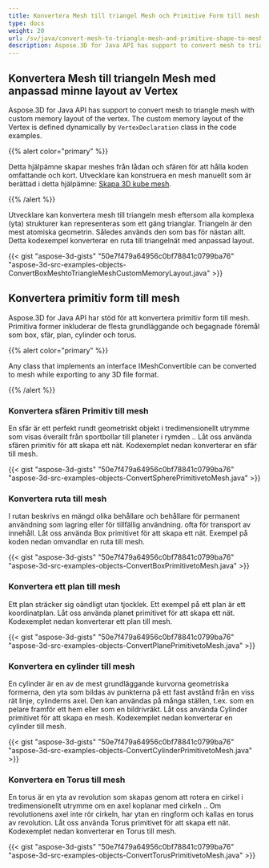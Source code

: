 ```yaml
---
title: Konvertera Mesh till triangel Mesh och Primitive Form till mesh
type: docs
weight: 20
url: /sv/java/convert-mesh-to-triangle-mesh-and-primitive-shape-to-mesh/
description: Aspose.3D for Java API has support to convert mesh to triangle mesh with custom memory layout of the vertex. The custom memory layout of the Vertex is defined dynamically by VertexDeclaration class in the code examples.
---
```

##  **Konvertera Mesh till triangeln Mesh med anpassad minne layout av Vertex**
Aspose.3D for Java API has support to convert mesh to triangle mesh with custom memory layout of the vertex. The custom memory layout of the Vertex is defined dynamically by `VertexDeclaration` class in the code examples.

{{% alert color="primary" %}}

Detta hjälpämne skapar meshes från lådan och sfären för att hålla koden omfattande och kort. Utvecklare kan konstruera en mesh manuellt som är berättad i detta hjälpämne: [Skapa 3D kube mesh](/3d/sv/java/create-3d-mesh-and-scene/).

{{% /alert %}}

Utvecklare kan konvertera mesh till triangeln mesh eftersom alla komplexa (yta) strukturer kan representeras som ett gäng trianglar. Triangeln är den mest atomiska geometrin. Således används den som bas för nästan allt. Detta kodexempel konverterar en ruta till triangelnät med anpassad layout.



{{< gist "aspose-3d-gists" "50e7f479a64956c0bf78841c0799ba76" "aspose-3d-src-examples-objects-ConvertBoxMeshtoTriangleMeshCustomMemoryLayout.java" >}}
##  **Konvertera primitiv form till mesh**
Aspose.3D for Java API har stöd för att konvertera primitiv form till mesh. Primitiva former inkluderar de flesta grundläggande och begagnade föremål som box, sfär, plan, cylinder och torus.

{{% alert color="primary" %}}

Any class that implements an interface IMeshConvertible can be converted to mesh while exporting to any 3D file format.

{{% /alert %}}
###  **Konvertera sfären Primitiv till mesh**
En sfär är ett perfekt rundt geometriskt objekt i tredimensionellt utrymme som visas överallt från sportbollar till planeter i rymden .. Låt oss använda sfären primitiv för att skapa ett nät.
Kodexemplet nedan konverterar en sfär till mesh.

{{< gist "aspose-3d-gists" "50e7f479a64956c0bf78841c0799ba76" "aspose-3d-src-examples-objects-ConvertSpherePrimitivetoMesh.java" >}}
###  **Konvertera ruta till mesh**
I rutan beskrivs en mängd olika behållare och behållare för permanent användning som lagring eller för tillfällig användning. ofta för transport av innehåll. Låt oss använda Box primitivet för att skapa ett nät. Exempel på koden nedan omvandlar en ruta till mesh.

{{< gist "aspose-3d-gists" "50e7f479a64956c0bf78841c0799ba76" "aspose-3d-src-examples-objects-ConvertBoxPrimitivetoMesh.java" >}}
###  **Konvertera ett plan till mesh**
Ett plan sträcker sig oändligt utan tjocklek. Ett exempel på ett plan är ett koordinatplan. Låt oss använda planet primitivet för att skapa ett nät. Kodexemplet nedan konverterar ett plan till mesh.

{{< gist "aspose-3d-gists" "50e7f479a64956c0bf78841c0799ba76" "aspose-3d-src-examples-objects-ConvertPlanePrimitivetoMesh.java" >}}
###  **Konvertera en cylinder till mesh**
En cylinder är en av de mest grundläggande kurvorna geometriska formerna, den yta som bildas av punkterna på ett fast avstånd från en viss rät linje, cylinderns axel. Den kan användas på många ställen, t.ex. som en pelare framför ett hem eller som en bildrivräkt. Låt oss använda Cylinder primitivet för att skapa en mesh. Kodexemplet nedan konverterar en cylinder till mesh.

{{< gist "aspose-3d-gists" "50e7f479a64956c0bf78841c0799ba76" "aspose-3d-src-examples-objects-ConvertCylinderPrimitivetoMesh.java" >}}
###  **Konvertera en Torus till mesh**
En torus är en yta av revolution som skapas genom att rotera en cirkel i tredimensionellt utrymme om en axel koplanar med cirkeln .. Om revolutionens axel inte rör cirkeln, har ytan en ringform och kallas en torus av revolution. Låt oss använda Torus primitivet för att skapa ett nät. Kodexemplet nedan konverterar en Torus till mesh.

{{< gist "aspose-3d-gists" "50e7f479a64956c0bf78841c0799ba76" "aspose-3d-src-examples-objects-ConvertTorusPrimitivetoMesh.java" >}}
